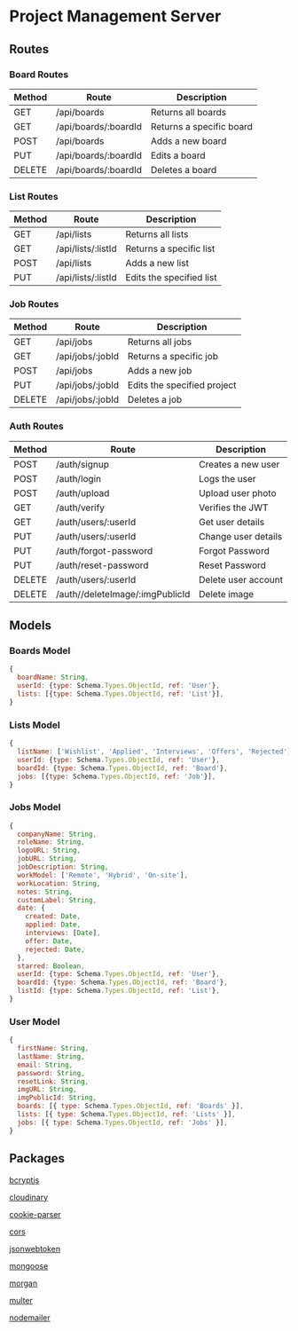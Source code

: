 # Project Management Server

## Routes

### Board Routes

| Method | Route                | Description              |
| ------ | -------------------- | ------------------------ |
| GET    | /api/boards          | Returns all boards       |
| GET    | /api/boards/:boardId | Returns a specific board |
| POST   | /api/boards          | Adds a new board         |
| PUT    | /api/boards/:boardId | Edits a board            |
| DELETE | /api/boards/:boardId | Deletes a board          |

### List Routes

| Method | Route              | Description              |
| ------ | ------------------ | ------------------------ |
| GET    | /api/lists         | Returns all lists        |
| GET    | /api/lists/:listId | Returns a specific list  |
| POST   | /api/lists         | Adds a new list          |
| PUT    | /api/lists/:listId | Edits the specified list |

### Job Routes

| Method | Route            | Description                 |
| ------ | ---------------- | --------------------------- |
| GET    | /api/jobs        | Returns all jobs            |
| GET    | /api/jobs/:jobId | Returns a specific job      |
| POST   | /api/jobs        | Adds a new job              |
| PUT    | /api/jobs/:jobId | Edits the specified project |
| DELETE | /api/jobs/:jobId | Deletes a job               |

### Auth Routes

| Method | Route                           | Description         |
| ------ | ------------------------------- | ------------------- |
| POST   | /auth/signup                    | Creates a new user  |
| POST   | /auth/login                     | Logs the user       |
| POST   | /auth/upload                    | Upload user photo   |
| GET    | /auth/verify                    | Verifies the JWT    |
| GET    | /auth/users/:userId             | Get user details    |
| PUT    | /auth/users/:userId             | Change user details |
| PUT    | /auth/forgot-password           | Forgot Password     |
| PUT    | /auth/reset-password            | Reset Password      |
| DELETE | /auth/users/:userId             | Delete user account |
| DELETE | /auth//deleteImage/:imgPublicId | Delete image        |

## Models

### Boards Model

```js
{
  boardName: String,
  userId: {type: Schema.Types.ObjectId, ref: 'User'},
  lists: [{type: Schema.Types.ObjectId, ref: 'List'}],
}
```

### Lists Model

```js
{
  listName: ['Wishlist', 'Applied', 'Interviews', 'Offers', 'Rejected'],
  userId: {type: Schema.Types.ObjectId, ref: 'User'},
  boardId: {type: Schema.Types.ObjectId, ref: 'Board'},
  jobs: [{type: Schema.Types.ObjectId, ref: 'Job'}],
}
```

### Jobs Model

```js
{
  companyName: String,
  roleName: String,
  logoURL: String,
  jobURL: String,
  jobDescription: String,
  workModel: ['Remote', 'Hybrid', 'On-site'],
  workLocation: String,
  notes: String,
  customLabel: String,
  date: {
    created: Date,
    applied: Date,
    interviews: [Date],
    offer: Date,
    rejected: Date,
  },
  starred: Boolean,
  userId: {type: Schema.Types.ObjectId, ref: 'User'},
  boardId: {type: Schema.Types.ObjectId, ref: 'Board'},
  listId: {type: Schema.Types.ObjectId, ref: 'List'},
}
```

### User Model

```js
{
  firstName: String,
  lastName: String,
  email: String,
  password: String,
  resetLink: String,
  imgURL: String,
  imgPublicId: String,
  boards: [{ type: Schema.Types.ObjectId, ref: 'Boards' }],
  lists: [{ type: Schema.Types.ObjectId, ref: 'Lists' }],
  jobs: [{ type: Schema.Types.ObjectId, ref: 'Jobs' }],
}
```

## Packages

[bcryptjs](https://www.npmjs.com/package/bcryptjs)

[cloudinary](https://www.npmjs.com/package/cloudinary)

[cookie-parser](https://www.npmjs.com/package/cookie-parser)

[cors](https://www.npmjs.com/package/cors)

[jsonwebtoken](https://www.npmjs.com/package/jsonwebtoken)

[mongoose](https://www.npmjs.com/package/mongoose)

[morgan](https://www.npmjs.com/package/morgan)

[multer](https://www.npmjs.com/package/multer)

[nodemailer](https://www.npmjs.com/package/nodemailer)
